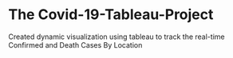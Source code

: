 # The Covid-19-Tableau-Project
Created dynamic visualization using tableau to track the real-time Confirmed and Death Cases By Location

